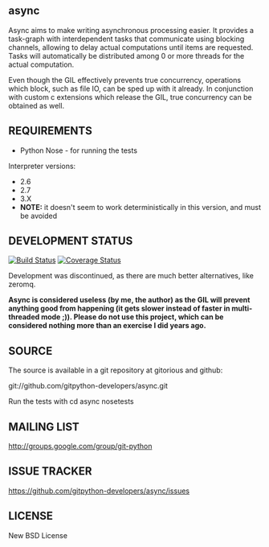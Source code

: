 ## async
Async aims to make writing asynchronous processing easier. It provides a task-graph 
with interdependent tasks that communicate using blocking channels, allowing 
to delay actual computations until items are requested.
Tasks will automatically be distributed among 0 or more threads for the actual computation.

Even though the GIL effectively prevents true concurrency, operations which block, 
such as file IO, can be sped up with it already. In conjunction with 
custom c extensions which release the GIL, true concurrency can be obtained as well.

## REQUIREMENTS

* Python Nose - for running the tests

Interpreter versions:

* 2.6
* 2.7
* 3.X
 * **NOTE:** it doesn't seem to work deterministically in this version, and must be avoided 

## DEVELOPMENT STATUS

[![Build Status](https://travis-ci.org/gitpython-developers/async.svg)](https://travis-ci.org/gitpython-developers/async)
[![Coverage Status](https://coveralls.io/repos/gitpython-developers/async/badge.png)](https://coveralls.io/r/gitpython-developers/async)

Development was discontinued, as there are much better alternatives, like zeromq.

**Async is considered useless (by me, the author) as the GIL will prevent anything good from happening (it gets slower instead of faster in multi-threaded mode ;)). Please do not use this project, which can be considered nothing more than an exercise I did years ago.**

## SOURCE
The source is available in a git repository at gitorious and github:

git://github.com/gitpython-developers/async.git

Run the tests with 
 cd async
 nosetests

## MAILING LIST

http://groups.google.com/group/git-python

## ISSUE TRACKER

https://github.com/gitpython-developers/async/issues

## LICENSE

New BSD License
